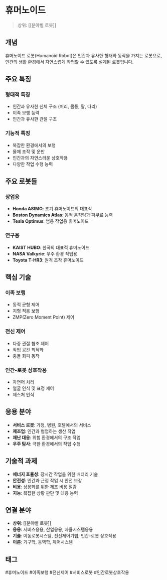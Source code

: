 # 휴머노이드

> 상위: [[분야별 로봇]]

## 개념

휴머노이드 로봇(Humanoid Robot)은 인간과 유사한 형태와 동작을 가지는 로봇으로, 인간의 생활 환경에서 자연스럽게 작업할 수 있도록 설계된 로봇입니다.

## 주요 특징

### 형태적 특징
- 인간과 유사한 신체 구조 (머리, 몸통, 팔, 다리)
- 이족 보행 능력
- 인간과 유사한 관절 구조

### 기능적 특징
- 복잡한 환경에서의 보행
- 물체 조작 및 운반
- 인간과의 자연스러운 상호작용
- 다양한 작업 수행 능력

## 주요 로봇들

### 상업용
- **Honda ASIMO**: 초기 휴머노이드의 대표작
- **Boston Dynamics Atlas**: 동적 움직임과 파쿠르 능력
- **Tesla Optimus**: 범용 작업용 휴머노이드

### 연구용
- **KAIST HUBO**: 한국의 대표적 휴머노이드
- **NASA Valkyrie**: 우주 환경 작업용
- **Toyota T-HR3**: 원격 조작 휴머노이드

## 핵심 기술

### 이족 보행
- 동적 균형 제어
- 지형 적응 보행
- ZMP(Zero Moment Point) 제어

### 전신 제어
- 다중 관절 협조 제어
- 작업 공간 최적화
- 충돌 회피 동작

### 인간-로봇 상호작용
- 자연어 처리
- 얼굴 인식 및 표정 제어
- 제스처 인식

## 응용 분야

- **서비스 로봇**: 가정, 병원, 호텔에서의 서비스
- **제조업**: 인간과 협업하는 생산 작업
- **재난 대응**: 위험 환경에서의 구조 작업
- **우주 탐사**: 극한 환경에서의 작업 수행

## 기술적 과제

- **에너지 효율성**: 장시간 작업을 위한 배터리 기술
- **안전성**: 인간과 근접 작업 시 안전 보장
- **비용**: 상용화를 위한 제조 비용 절감
- **지능**: 복잡한 상황 판단 및 대응 능력

## 연결 분야

- **상위**: [[분야별 로봇]]
- **응용**: 서비스응용, 산업응용, 자율시스템응용
- **기술**: 이동로봇시스템, 전신제어기법, 인간-로봇 상호작용
- **이론**: 기구학, 동역학, 제어시스템

## 태그

#휴머노이드 #이족보행 #전신제어 #서비스로봇 #인간로봇상호작용